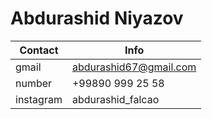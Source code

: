 # Abdurashid Niyazov

Contact      | Info
------------ | -------------
gmail | abdurashid67@gmail.com
number | +99890 999 25 58
instagram | abdurashid_falcao